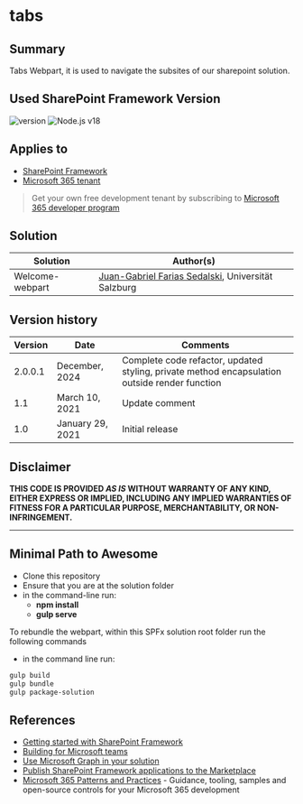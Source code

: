 # tabs

## Summary

Tabs Webpart, it is used to navigate the subsites of our sharepoint solution.

## Used SharePoint Framework Version

![version](https://img.shields.io/badge/version-1.18.1-green.svg)
![Node.js v18](https://img.shields.io/badge/Node.js-v18-green.svg)

## Applies to

- [SharePoint Framework](https://aka.ms/spfx)
- [Microsoft 365 tenant](https://docs.microsoft.com/en-us/sharepoint/dev/spfx/set-up-your-developer-tenant)

> Get your own free development tenant by subscribing to [Microsoft 365 developer program](http://aka.ms/o365devprogram)


## Solution

| Solution    | Author(s)                                               |
| ----------- | ------------------------------------------------------- |
| Welcome-webpart | [Juan-Gabriel Farias Sedalski](https://github.com/drswan1), Universität Salzburg |


## Version history

| Version | Date             | Comments        |
| ------- | ---------------- | --------------- |
| 2.0.0.1 | December, 2024  | Complete code refactor, updated styling, private method encapsulation outside render function  |
| 1.1     | March 10, 2021   | Update comment  |
| 1.0     | January 29, 2021 | Initial release |

## Disclaimer

**THIS CODE IS PROVIDED _AS IS_ WITHOUT WARRANTY OF ANY KIND, EITHER EXPRESS OR IMPLIED, INCLUDING ANY IMPLIED WARRANTIES OF FITNESS FOR A PARTICULAR PURPOSE, MERCHANTABILITY, OR NON-INFRINGEMENT.**

---

## Minimal Path to Awesome


- Clone this repository
- Ensure that you are at the solution folder
- in the command-line run:
  - **npm install**
  - **gulp serve**




To rebundle the webpart, within this SPFx solution root folder run the following commands
  * in the command line run:
  
  ```powershell
  gulp build
  gulp bundle
  gulp package-solution
  ```

## References

- [Getting started with SharePoint Framework](https://docs.microsoft.com/en-us/sharepoint/dev/spfx/set-up-your-developer-tenant)
- [Building for Microsoft teams](https://docs.microsoft.com/en-us/sharepoint/dev/spfx/build-for-teams-overview)
- [Use Microsoft Graph in your solution](https://docs.microsoft.com/en-us/sharepoint/dev/spfx/web-parts/get-started/using-microsoft-graph-apis)
- [Publish SharePoint Framework applications to the Marketplace](https://docs.microsoft.com/en-us/sharepoint/dev/spfx/publish-to-marketplace-overview)
- [Microsoft 365 Patterns and Practices](https://aka.ms/m365pnp) - Guidance, tooling, samples and open-source controls for your Microsoft 365 development
